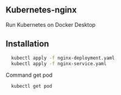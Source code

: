
## Kubernetes-nginx

Run Kubernetes on Docker Desktop


## Installation

```bash
  kubectl apply -f nginx-deployment.yaml
  kubectl apply -f nginx-service.yaml

```
Command get pod
```bash
  kubectl get pod
```
    